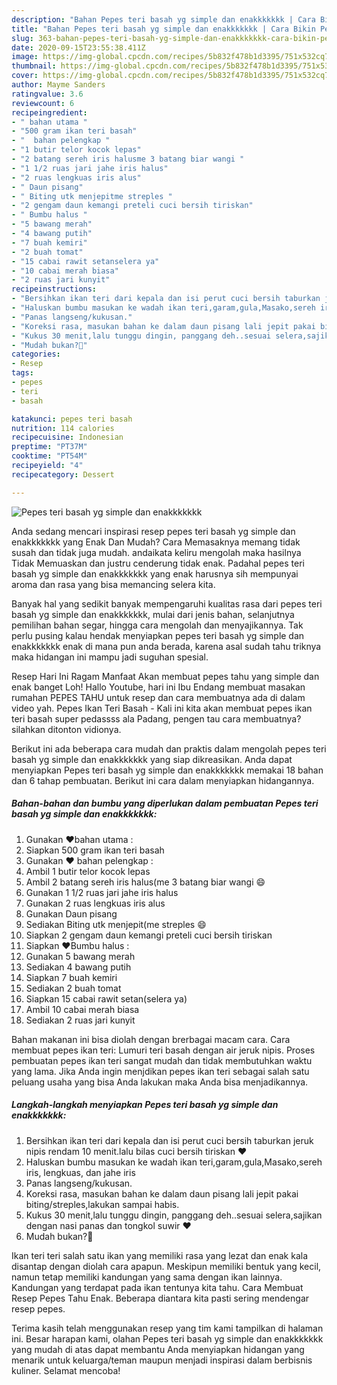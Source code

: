 ```yaml
---
description: "Bahan Pepes teri basah yg simple dan enakkkkkkk | Cara Bikin Pepes teri basah yg simple dan enakkkkkkk Yang Lezat"
title: "Bahan Pepes teri basah yg simple dan enakkkkkkk | Cara Bikin Pepes teri basah yg simple dan enakkkkkkk Yang Lezat"
slug: 363-bahan-pepes-teri-basah-yg-simple-dan-enakkkkkkk-cara-bikin-pepes-teri-basah-yg-simple-dan-enakkkkkkk-yang-lezat
date: 2020-09-15T23:55:38.411Z
image: https://img-global.cpcdn.com/recipes/5b832f478b1d3395/751x532cq70/pepes-teri-basah-yg-simple-dan-enakkkkkkk-foto-resep-utama.jpg
thumbnail: https://img-global.cpcdn.com/recipes/5b832f478b1d3395/751x532cq70/pepes-teri-basah-yg-simple-dan-enakkkkkkk-foto-resep-utama.jpg
cover: https://img-global.cpcdn.com/recipes/5b832f478b1d3395/751x532cq70/pepes-teri-basah-yg-simple-dan-enakkkkkkk-foto-resep-utama.jpg
author: Mayme Sanders
ratingvalue: 3.6
reviewcount: 6
recipeingredient:
- " bahan utama "
- "500 gram ikan teri basah"
- "  bahan pelengkap "
- "1 butir telor kocok lepas"
- "2 batang sereh iris halusme 3 batang biar wangi "
- "1 1/2 ruas jari jahe iris halus"
- "2 ruas lengkuas iris alus"
- " Daun pisang"
- " Biting utk menjepitme streples "
- "2 gengam daun kemangi preteli cuci bersih tiriskan"
- " Bumbu halus "
- "5 bawang merah"
- "4 bawang putih"
- "7 buah kemiri"
- "2 buah tomat"
- "15 cabai rawit setanselera ya"
- "10 cabai merah biasa"
- "2 ruas jari kunyit"
recipeinstructions:
- "Bersihkan ikan teri dari kepala dan isi perut cuci bersih taburkan jeruk nipis rendam 10 menit.lalu bilas cuci bersih tiriskan ❤️"
- "Haluskan bumbu masukan ke wadah ikan teri,garam,gula,Masako,sereh iris, lengkuas, dan jahe iris"
- "Panas langseng/kukusan."
- "Koreksi rasa, masukan bahan ke dalam daun pisang lali jepit pakai biting/streples,lakukan sampai habis."
- "Kukus 30 menit,lalu tunggu dingin, panggang deh..sesuai selera,sajikan dengan nasi panas dan tongkol suwir ❤️"
- "Mudah bukan?🤗"
categories:
- Resep
tags:
- pepes
- teri
- basah

katakunci: pepes teri basah 
nutrition: 114 calories
recipecuisine: Indonesian
preptime: "PT37M"
cooktime: "PT54M"
recipeyield: "4"
recipecategory: Dessert

---
```



![Pepes teri basah yg simple dan enakkkkkkk](https://img-global.cpcdn.com/recipes/5b832f478b1d3395/751x532cq70/pepes-teri-basah-yg-simple-dan-enakkkkkkk-foto-resep-utama.jpg)

Anda sedang mencari inspirasi resep pepes teri basah yg simple dan enakkkkkkk yang Enak Dan Mudah? Cara Memasaknya memang tidak susah dan tidak juga mudah. andaikata keliru mengolah maka hasilnya Tidak Memuaskan dan justru cenderung tidak enak. Padahal pepes teri basah yg simple dan enakkkkkkk yang enak harusnya sih mempunyai aroma dan rasa yang bisa memancing selera kita.

Banyak hal yang sedikit banyak mempengaruhi kualitas rasa dari pepes teri basah yg simple dan enakkkkkkk, mulai dari jenis bahan, selanjutnya pemilihan bahan segar, hingga cara mengolah dan menyajikannya. Tak perlu pusing kalau hendak menyiapkan pepes teri basah yg simple dan enakkkkkkk enak di mana pun anda berada, karena asal sudah tahu triknya maka hidangan ini mampu jadi suguhan spesial.

Resep Hari Ini Ragam Manfaat Akan membuat pepes tahu yang simple dan enak banget Loh! Hallo Youtube, hari ini Ibu Endang membuat masakan rumahan PEPES TAHU untuk resep dan cara membuatnya ada di dalam video yah. Pepes Ikan Teri Basah - Kali ini kita akan membuat pepes ikan teri basah super pedassss ala Padang, pengen tau cara membuatnya? silahkan ditonton vidionya.


Berikut ini ada beberapa cara mudah dan praktis dalam mengolah pepes teri basah yg simple dan enakkkkkkk yang siap dikreasikan. Anda dapat menyiapkan Pepes teri basah yg simple dan enakkkkkkk memakai 18 bahan dan 6 tahap pembuatan. Berikut ini cara dalam menyiapkan hidangannya.

<!--inarticleads1-->

##### Bahan-bahan dan bumbu yang diperlukan dalam pembuatan Pepes teri basah yg simple dan enakkkkkkk:

1. Gunakan  ❤️bahan utama :
1. Siapkan 500 gram ikan teri basah
1. Gunakan  ❤️ bahan pelengkap :
1. Ambil 1 butir telor kocok lepas
1. Ambil 2 batang sereh iris halus(me 3 batang biar wangi 😄
1. Gunakan 1 1/2 ruas jari jahe iris halus
1. Gunakan 2 ruas lengkuas iris alus
1. Gunakan  Daun pisang
1. Sediakan  Biting utk menjepit(me streples 😄
1. Siapkan 2 gengam daun kemangi preteli cuci bersih tiriskan
1. Siapkan  ❤️Bumbu halus :
1. Gunakan 5 bawang merah
1. Sediakan 4 bawang putih
1. Siapkan 7 buah kemiri
1. Sediakan 2 buah tomat
1. Siapkan 15 cabai rawit setan(selera ya)
1. Ambil 10 cabai merah biasa
1. Sediakan 2 ruas jari kunyit


Bahan makanan ini bisa diolah dengan brerbagai macam cara. Cara membuat pepes ikan teri: Lumuri teri basah dengan air jeruk nipis. Proses pembuatan pepes ikan teri sangat mudah dan tidak membutuhkan waktu yang lama. Jika Anda ingin menjdikan pepes ikan teri sebagai salah satu peluang usaha yang bisa Anda lakukan maka Anda bisa menjadikannya. 

<!--inarticleads2-->

##### Langkah-langkah menyiapkan Pepes teri basah yg simple dan enakkkkkkk:

1. Bersihkan ikan teri dari kepala dan isi perut cuci bersih taburkan jeruk nipis rendam 10 menit.lalu bilas cuci bersih tiriskan ❤️
1. Haluskan bumbu masukan ke wadah ikan teri,garam,gula,Masako,sereh iris, lengkuas, dan jahe iris
1. Panas langseng/kukusan.
1. Koreksi rasa, masukan bahan ke dalam daun pisang lali jepit pakai biting/streples,lakukan sampai habis.
1. Kukus 30 menit,lalu tunggu dingin, panggang deh..sesuai selera,sajikan dengan nasi panas dan tongkol suwir ❤️
1. Mudah bukan?🤗


Ikan teri teri salah satu ikan yang memiliki rasa yang lezat dan enak kala disantap dengan diolah cara apapun. Meskipun memiliki bentuk yang kecil, namun tetap memiliki kandungan yang sama dengan ikan lainnya. Kandungan yang terdapat pada ikan tentunya kita tahu. Cara Membuat Resep Pepes Tahu Enak. Beberapa diantara kita pasti sering mendengar resep pepes. 

Terima kasih telah menggunakan resep yang tim kami tampilkan di halaman ini. Besar harapan kami, olahan Pepes teri basah yg simple dan enakkkkkkk yang mudah di atas dapat membantu Anda menyiapkan hidangan yang menarik untuk keluarga/teman maupun menjadi inspirasi dalam berbisnis kuliner. Selamat mencoba!
